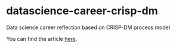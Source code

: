 # datascience-career-crisp-dm
Data science career reflection based on CRISP-DM process model

You can find the article [here](https://github.com/dgluesen/datascience-career-crisp-dm/blob/master/article.md).
